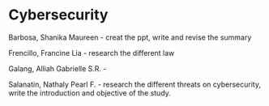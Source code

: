 # Cybersecurity

Barbosa, Shanika Maureen - creat the ppt, write and revise the summary

Frencillo, Francine Lia - research the different law

Galang, Alliah Gabrielle S.R. - 

Salanatin, Nathaly Pearl F. - research the different threats on cybersecurity, write the introduction and objective of the study.
